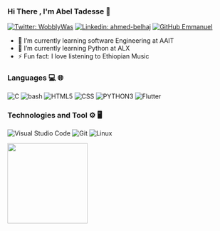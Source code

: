 ### Hi There , I'm Abel Tadesse 👋

[![Twitter: WobblyWas](https://img.shields.io/twitter/follow/EmmanuelMunubi?style=social)](https://twitter.com/AB3LT)
[![Linkedin: ahmed-belhaj](https://img.shields.io/badge/-Emmanuel-purple?style=flat-square&logo=Linkedin&logoColor=white&link=https://www.linkedin.com/in/emmanuel-mwangi-15b41b218/)](https://www.linkedin.com/in/emmanuel-mwangi-15b41b218/)
[![GitHub Emmanuel](https://img.shields.io/github/followers/Emmanuel-Munubi?label=follow&style=social)](https://github.com/ab3lT)


- 🌱 I’m currently learning software Engineering at AAIT
- 🌱 I’m currently learning Python at ALX
- ⚡ Fun fact: I love listening to Ethiopian Music


### Languages 💻 🌐
![C](https://img.shields.io/badge/-C-000?&logo=C)
![bash](https://img.shields.io/badge/-bash-000?&logo=bash)
![HTML5](https://img.shields.io/badge/-HTML5-333333?style=flat&logo=HTML5) 
![CSS](https://img.shields.io/badge/-CSS-333333?style=flat&logo=CSS3)
![PYTHON3](https://img.shields.io/badge/-PYTHON3-333333?style=flat&logo=PYTHON3)
![Flutter](https://img.shields.io/badge/-PYTHON3-333333?style=flat&logo=PYTHON3)


### Technologies and Tool ⚙️ 🖥
![Visual Studio Code](https://img.shields.io/badge/-Visual%20Studio%20Code-333333?style=flat&logo=visual-studio-code&logoColor=007ACC)
![Git](https://img.shields.io/badge/-Git-333333?style=flat&logo=git)
![Linux](https://img.shields.io/badge/-Linux-000?&logo=Linux&logoColor=FCC624)


<img height="180em" src="https://github-readme-stats.vercel.app/api?username=
ab3lT&show_icons=true&hide_border=true&&count_private=true&include_all_commits=true" />



  
